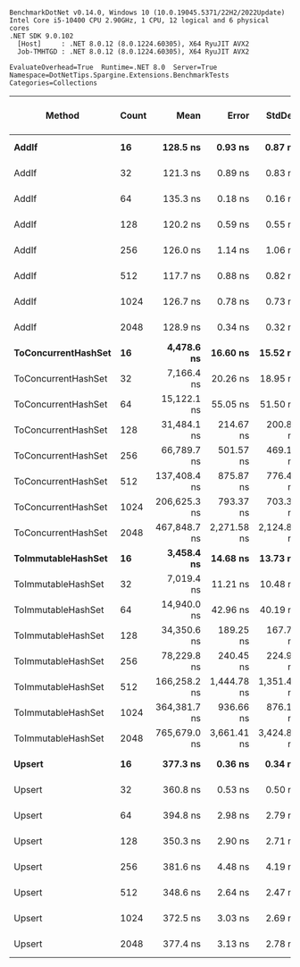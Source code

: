 ```

BenchmarkDotNet v0.14.0, Windows 10 (10.0.19045.5371/22H2/2022Update)
Intel Core i5-10400 CPU 2.90GHz, 1 CPU, 12 logical and 6 physical cores
.NET SDK 9.0.102
  [Host]     : .NET 8.0.12 (8.0.1224.60305), X64 RyuJIT AVX2
  Job-TMHTGD : .NET 8.0.12 (8.0.1224.60305), X64 RyuJIT AVX2

EvaluateOverhead=True  Runtime=.NET 8.0  Server=True  
Namespace=DotNetTips.Spargine.Extensions.BenchmarkTests  Categories=Collections  

```
| Method              | Count | Mean         | Error       | StdDev      | StdErr    | Min          | Q1           | Median       | Q3           | Max          | Op/s        | CI99.9% Margin | Iterations | Kurtosis | MValue | Skewness | Rank | LogicalGroup | Baseline | Exceptions | Code Size | Gen0   | Completed Work Items | Lock Contentions | Gen1   | Allocated |
|-------------------- |------ |-------------:|------------:|------------:|----------:|-------------:|-------------:|-------------:|-------------:|-------------:|------------:|---------------:|-----------:|---------:|-------:|---------:|-----:|------------- |--------- |-----------:|----------:|-------:|---------------------:|-----------------:|-------:|----------:|
| **AddIf**               | **16**    |     **128.5 ns** |     **0.93 ns** |     **0.87 ns** |   **0.23 ns** |     **126.6 ns** |     **128.6 ns** |     **128.9 ns** |     **129.1 ns** |     **129.3 ns** | **7,780,355.2** |      **7.3872 ns** |      **15.00** |    **2.761** |  **2.000** |  **-1.2235** |    **2** | *****            | **No**       |          **-** |   **1,267 B** |      **-** |                    **-** |                **-** |      **-** |         **-** |
| AddIf               | 32    |     121.3 ns |     0.89 ns |     0.83 ns |   0.21 ns |     119.3 ns |     121.2 ns |     121.7 ns |     121.8 ns |     122.1 ns | 8,243,065.3 |      7.3927 ns |      15.00 |    3.759 |  2.000 |  -1.4498 |    1 | *            | No       |          - |   1,267 B |      - |                    - |                - |      - |         - |
| AddIf               | 64    |     135.3 ns |     0.18 ns |     0.16 ns |   0.04 ns |     135.0 ns |     135.1 ns |     135.2 ns |     135.4 ns |     135.6 ns | 7,393,709.4 |      7.4788 ns |      15.00 |    1.742 |  2.000 |   0.5834 |    3 | *            | No       |          - |   1,267 B |      - |                    - |                - |      - |         - |
| AddIf               | 128   |     120.2 ns |     0.59 ns |     0.55 ns |   0.14 ns |     118.6 ns |     120.1 ns |     120.4 ns |     120.6 ns |     120.7 ns | 8,316,220.0 |      7.4285 ns |      15.00 |    5.800 |  2.000 |  -1.7965 |    1 | *            | No       |          - |   1,267 B |      - |                    - |                - |      - |         - |
| AddIf               | 256   |     126.0 ns |     1.14 ns |     1.06 ns |   0.27 ns |     123.9 ns |     125.3 ns |     126.5 ns |     126.8 ns |     127.0 ns | 7,935,822.8 |      7.3628 ns |      15.00 |    2.106 |  2.000 |  -0.9075 |    2 | *            | No       |          - |   1,267 B |      - |                    - |                - |      - |         - |
| AddIf               | 512   |     117.7 ns |     0.88 ns |     0.82 ns |   0.21 ns |     116.2 ns |     117.3 ns |     118.0 ns |     118.3 ns |     118.7 ns | 8,493,832.1 |      7.3936 ns |      15.00 |    1.993 |  2.000 |  -0.7953 |    1 | *            | No       |          - |   1,267 B |      - |                    - |                - |      - |         - |
| AddIf               | 1024  |     126.7 ns |     0.78 ns |     0.73 ns |   0.19 ns |     125.2 ns |     126.6 ns |     126.9 ns |     127.1 ns |     127.5 ns | 7,892,314.4 |      7.4056 ns |      15.00 |    2.585 |  2.000 |  -1.0057 |    2 | *            | No       |          - |   1,267 B |      - |                    - |                - |      - |         - |
| AddIf               | 2048  |     128.9 ns |     0.34 ns |     0.32 ns |   0.08 ns |     128.3 ns |     128.7 ns |     128.9 ns |     129.1 ns |     129.4 ns | 7,757,382.4 |      7.4593 ns |      15.00 |    1.868 |  2.000 |  -0.2539 |    2 | *            | No       |          - |   1,267 B |      - |                    - |                - |      - |         - |
| **ToConcurrentHashSet** | **16**    |   **4,478.6 ns** |    **16.60 ns** |    **15.52 ns** |   **4.01 ns** |   **4,454.6 ns** |   **4,466.6 ns** |   **4,475.5 ns** |   **4,493.0 ns** |   **4,503.5 ns** |   **223,284.3** |      **5.4958 ns** |      **15.00** |    **1.559** |  **2.000** |   **0.0024** |    **7** | *****            | **No**       |          **-** |   **2,341 B** | **0.0687** |                    **-** |                **-** |      **-** |    **6344 B** |
| ToConcurrentHashSet | 32    |   7,166.4 ns |    20.26 ns |    18.95 ns |   4.89 ns |   7,136.0 ns |   7,151.5 ns |   7,164.9 ns |   7,181.0 ns |   7,194.1 ns |   139,539.8 |      5.0529 ns |      15.00 |    1.639 |  2.000 |  -0.1099 |    8 | *            | No       |          - |   2,341 B | 0.0763 |                    - |                - |      - |    7272 B |
| ToConcurrentHashSet | 64    |  15,122.1 ns |    55.05 ns |    51.50 ns |  13.30 ns |  15,017.3 ns |  15,088.5 ns |  15,134.2 ns |  15,153.0 ns |  15,199.3 ns |    66,128.4 |      0.8519 ns |      15.00 |    2.151 |  2.000 |  -0.3301 |    9 | *            | No       |          - |   2,341 B | 0.1678 |                    - |                - |      - |   15640 B |
| ToConcurrentHashSet | 128   |  31,484.1 ns |   214.67 ns |   200.80 ns |  51.85 ns |  31,218.3 ns |  31,312.0 ns |  31,461.1 ns |  31,658.1 ns |  31,839.8 ns |    31,762.0 |    -18.4231 ns |      15.00 |    1.607 |  2.000 |   0.3594 |   10 | *            | No       |          - |   2,338 B | 0.3052 |                    - |                - |      - |   31688 B |
| ToConcurrentHashSet | 256   |  66,789.7 ns |   501.57 ns |   469.17 ns | 121.14 ns |  65,957.0 ns |  66,507.3 ns |  66,720.4 ns |  67,149.3 ns |  67,557.9 ns |    14,972.4 |    -53.0700 ns |      15.00 |    1.949 |  2.000 |  -0.0212 |   12 | *            | No       |          - |   2,338 B | 0.6104 |                    - |                - |      - |   65656 B |
| ToConcurrentHashSet | 512   | 137,408.4 ns |   875.87 ns |   776.44 ns | 207.51 ns | 136,345.1 ns | 136,997.9 ns | 137,140.8 ns | 137,986.7 ns | 139,090.3 ns |     7,277.6 |    -96.7559 ns |      14.00 |    2.258 |  2.000 |   0.5632 |   14 | *            | No       |          - |   2,341 B | 1.2207 |                    - |                - |      - |  130664 B |
| ToConcurrentHashSet | 1024  | 206,625.3 ns |   793.37 ns |   703.30 ns | 187.97 ns | 205,458.5 ns | 206,009.2 ns | 206,907.0 ns | 207,077.0 ns | 207,568.3 ns |     4,839.7 |    -86.9828 ns |      14.00 |    1.579 |  2.000 |  -0.4290 |   16 | *            | No       |          - |   2,247 B | 0.9766 |                    - |                - |      - |  101480 B |
| ToConcurrentHashSet | 2048  | 467,848.7 ns | 2,271.58 ns | 2,124.84 ns | 548.63 ns | 462,702.2 ns | 466,849.9 ns | 468,237.1 ns | 469,381.4 ns | 470,118.1 ns |     2,137.4 |   -266.8153 ns |      15.00 |    3.017 |  2.000 |  -0.9294 |   18 | *            | No       |          - |   2,339 B | 3.4180 |                    - |                - | 0.4883 |  308705 B |
| **ToImmutableHashSet**  | **16**    |   **3,458.4 ns** |    **14.68 ns** |    **13.73 ns** |   **3.54 ns** |   **3,429.3 ns** |   **3,449.6 ns** |   **3,456.8 ns** |   **3,467.9 ns** |   **3,479.9 ns** |   **289,149.3** |      **5.7276 ns** |      **15.00** |    **2.229** |  **2.000** |  **-0.2798** |    **6** | *****            | **No**       |          **-** |   **1,999 B** | **0.0076** |                    **-** |                **-** |      **-** |     **984 B** |
| ToImmutableHashSet  | 32    |   7,019.4 ns |    11.21 ns |    10.48 ns |   2.71 ns |   7,002.6 ns |   7,010.9 ns |   7,019.1 ns |   7,026.9 ns |   7,038.3 ns |   142,462.4 |      6.1465 ns |      15.00 |    1.779 |  2.000 |   0.1757 |    8 | *            | No       |          - |   2,059 B | 0.0153 |                    - |                - |      - |    1880 B |
| ToImmutableHashSet  | 64    |  14,940.0 ns |    42.96 ns |    40.19 ns |  10.38 ns |  14,864.4 ns |  14,916.9 ns |  14,948.9 ns |  14,962.7 ns |  15,009.9 ns |    66,934.5 |      2.3118 ns |      15.00 |    2.111 |  2.000 |  -0.2913 |    9 | *            | No       |          - |   2,057 B | 0.0305 |                    - |                - |      - |    3672 B |
| ToImmutableHashSet  | 128   |  34,350.6 ns |   189.25 ns |   167.76 ns |  44.84 ns |  33,919.9 ns |  34,361.6 ns |  34,399.4 ns |  34,429.9 ns |  34,529.9 ns |    29,111.6 |    -15.4180 ns |      14.00 |    3.940 |  2.000 |  -1.4318 |   11 | *            | No       |          - |   2,008 B | 0.0610 |                    - |                - |      - |    7256 B |
| ToImmutableHashSet  | 256   |  78,229.8 ns |   240.45 ns |   224.91 ns |  58.07 ns |  77,865.7 ns |  78,109.7 ns |  78,165.0 ns |  78,397.2 ns |  78,684.5 ns |    12,782.9 |    -21.5361 ns |      15.00 |    2.190 |  2.000 |   0.1998 |   13 | *            | No       |          - |   2,012 B | 0.1221 |                    - |                - |      - |   14424 B |
| ToImmutableHashSet  | 512   | 166,258.2 ns | 1,444.78 ns | 1,351.45 ns | 348.94 ns | 163,725.0 ns | 165,257.3 ns | 166,837.5 ns | 167,280.5 ns | 167,895.3 ns |     6,014.7 |   -166.9714 ns |      15.00 |    1.786 |  2.000 |  -0.6188 |   15 | *            | No       |          - |   1,999 B | 0.2441 |                    - |                - |      - |   28760 B |
| ToImmutableHashSet  | 1024  | 364,381.7 ns |   936.66 ns |   876.16 ns | 226.22 ns | 362,450.3 ns | 363,895.3 ns | 364,445.1 ns | 364,999.2 ns | 365,450.8 ns |     2,744.4 |   -105.6113 ns |      15.00 |    2.522 |  2.000 |  -0.7129 |   17 | *            | No       |          - |   2,008 B | 0.4883 |                    - |                - |      - |   57433 B |
| ToImmutableHashSet  | 2048  | 765,679.0 ns | 3,661.41 ns | 3,424.89 ns | 884.30 ns | 761,912.8 ns | 762,909.9 ns | 765,005.9 ns | 767,761.7 ns | 772,679.5 ns |     1,306.0 |   -434.6510 ns |      15.00 |    2.244 |  2.000 |   0.7639 |   19 | *            | No       |          - |   2,057 B | 0.9766 |                    - |                - |      - |  114777 B |
| **Upsert**              | **16**    |     **377.3 ns** |     **0.36 ns** |     **0.34 ns** |   **0.09 ns** |     **376.8 ns** |     **377.0 ns** |     **377.2 ns** |     **377.5 ns** |     **377.9 ns** | **2,650,730.8** |      **7.4566 ns** |      **15.00** |    **1.837** |  **2.000** |   **0.2202** |    **5** | *****            | **No**       |          **-** |     **471 B** |      **-** |                    **-** |                **-** |      **-** |         **-** |
| Upsert              | 32    |     360.8 ns |     0.53 ns |     0.50 ns |   0.13 ns |     360.0 ns |     360.6 ns |     360.9 ns |     361.1 ns |     361.5 ns | 2,771,530.4 |      7.4360 ns |      15.00 |    1.836 |  2.000 |  -0.4348 |    5 | *            | No       |          - |     471 B |      - |                    - |                - |      - |         - |
| Upsert              | 64    |     394.8 ns |     2.98 ns |     2.79 ns |   0.72 ns |     388.5 ns |     395.2 ns |     395.7 ns |     396.2 ns |     397.4 ns | 2,533,235.2 |      7.1400 ns |      15.00 |    2.902 |  2.000 |  -1.2475 |    5 | *            | No       |          - |     471 B |      - |                    - |                - |      - |         - |
| Upsert              | 128   |     350.3 ns |     2.90 ns |     2.71 ns |   0.70 ns |     345.3 ns |     349.0 ns |     351.5 ns |     352.0 ns |     352.8 ns | 2,854,681.3 |      7.1500 ns |      15.00 |    1.937 |  2.000 |  -0.9101 |    4 | *            | No       |          - |     471 B |      - |                    - |                - |      - |         - |
| Upsert              | 256   |     381.6 ns |     4.48 ns |     4.19 ns |   1.08 ns |     373.8 ns |     381.0 ns |     381.8 ns |     384.7 ns |     387.2 ns | 2,620,700.1 |      6.9586 ns |      15.00 |    2.097 |  2.000 |  -0.5007 |    5 | *            | No       |          - |     471 B |      - |                    - |                - |      - |         - |
| Upsert              | 512   |     348.6 ns |     2.64 ns |     2.47 ns |   0.64 ns |     342.5 ns |     349.0 ns |     349.8 ns |     349.9 ns |     350.3 ns | 2,868,592.7 |      7.1806 ns |      15.00 |    3.488 |  2.000 |  -1.4489 |    4 | *            | No       |          - |     471 B |      - |                    - |                - |      - |         - |
| Upsert              | 1024  |     372.5 ns |     3.03 ns |     2.69 ns |   0.72 ns |     365.5 ns |     373.2 ns |     373.5 ns |     373.7 ns |     374.0 ns | 2,684,769.8 |      6.6408 ns |      14.00 |    4.529 |  2.000 |  -1.7879 |    5 | *            | No       |          - |     471 B |      - |                    - |                - |      - |         - |
| Upsert              | 2048  |     377.4 ns |     3.13 ns |     2.78 ns |   0.74 ns |     371.9 ns |     377.7 ns |     378.3 ns |     379.0 ns |     380.2 ns | 2,650,054.6 |      6.6287 ns |      14.00 |    2.420 |  2.000 |  -1.0456 |    5 | *            | No       |          - |     471 B |      - |                    - |                - |      - |         - |
